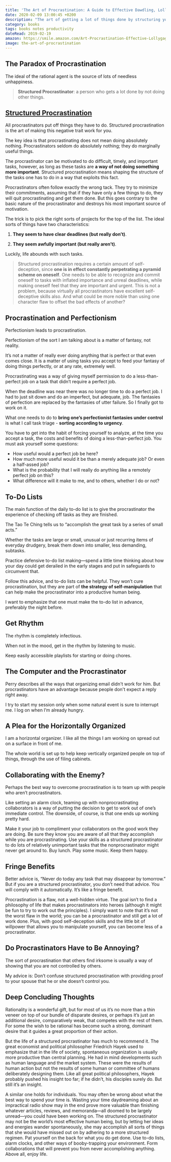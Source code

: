 ```yaml
---
title: 'The Art of Procrastination: A Guide to Effective Dawdling, Lollygagging and Postponing by John Perry'
date: 2020-02-09 13:00:45 +0200
description: "The art of getting a lot of things done by structuring your procrastination. We procrastinate to avoid doing something more important. Embrace and exploit this fact by making it work for you. Arrange your to-do list, so that there are always tasks at the top that both seem important (but aren't) and have a deadline (but don't). They give you a license to accomplish difficult and crucial projects by not doing something that seems even more vital."
category: books
tags: books notes productivity
dateRead: 2019-02-19
amazon: https://smile.amazon.com/Art-Procrastination-Effective-Lollygagging-Postponing/dp/0761171673
image: the-art-of-procrastination
---
```


## The Paradox of Procrastination

The ideal of the rational agent is the source of lots of needless unhappiness.

> **Structured Procrastinator**: a person who gets a lot done by not doing other things.

## [Structured Procrastination](http://www.structuredprocrastination.com/)

All procrastinators put off things they have to do. Structured procrastination is the art of making this negative trait work for you.

The key idea is that procrastinating does not mean doing absolutely nothing. Procrastinators seldom do absolutely nothing; they do marginally useful things.

The procrastinator can be motivated to do difficult, timely, and important tasks, however, as long as these tasks are **a way of not doing something more important**. Structured procrastination means shaping the structure of the tasks one has to do in a way that exploits this fact.

Procrastinators often follow exactly the wrong tack. They try to minimize their commitments, assuming that if they have only a few things to do, they will quit procrastinating and get them done. But this goes contrary to the basic nature of the procrastinator and destroys his most important source of motivation.

The trick is to pick the right sorts of projects for the top of the list. The ideal sorts of things have two characteristics:

1. **They seem to have clear deadlines (but really don’t)**.

2. **They seem awfully important (but really aren’t)**.

Luckily, life abounds with such tasks.

> Structured procrastination requires a certain amount of self-deception, since **one is in effect constantly perpetrating a pyramid scheme on oneself**. One needs to be able to recognize and commit oneself to tasks with inflated importance and unreal deadlines, while making oneself feel that they are important and urgent. This is not a problem, because virtually all procrastinators have excellent self-deceptive skills also. And what could be more noble than using one character flaw to offset the bad effects of another?

## Procrastination and Perfectionism

Perfectionism leads to procrastination.

Perfectionism of the sort I am talking about is a matter of fantasy, not reality.

It’s not a matter of really ever doing anything that is perfect or that even comes close. It is a matter of using tasks you accept to feed your fantasy of doing things perfectly, or at any rate, extremely well.

Procrastinating was a way of giving myself permission to do a less-than-perfect job on a task that didn’t require a perfect job.

When the deadline was near there was no longer time to do a perfect job. I had to just sit down and do an imperfect, but adequate, job. The fantasies of perfection are replaced by the fantasies of utter failure. So I finally got to work on it.

What one needs to do to **bring one’s perfectionist fantasies under control** is what I call task triage - **sorting according to urgency**.

You have to get into the habit of forcing yourself to analyze, at the time you accept a task, the costs and benefits of doing a less-than-perfect job. You must ask yourself some questions:

- How useful would a perfect job be here?
- How much more useful would it be than a merely adequate job? Or even a half-assed job?
- What is the probability that I will really do anything like a remotely perfect job on this?
- What difference will it make to me, and to others, whether I do or not?

## To-Do Lists

The main function of the daily to-do list is to give the procrastinator the experience of checking off tasks as they are finished.

The Tao Te Ching tells us to “accomplish the great task by a series of small acts.”

Whether the tasks are large or small, unusual or just recurring items of everyday drudgery, break them down into smaller, less demanding, subtasks.

Practice defensive to-do list making—spend a little time thinking about how your day could get derailed in the early stages and put in safeguards to circumvent that.

Follow this advice, and to-do lists can be helpful. They won’t cure procrastination, but they are part of **the strategy of self-manipulation** that can help make the procrastinator into a productive human being.

I want to emphasize that one must make the to-do list in advance, preferably the night before.

## Get Rhythm

The rhythm is completely infectious.

When not in the mood, get in the rhythm by listening to music.

Keep easily accessible playlists for starting or doing chores.

## The Computer and the Procrastinator

Perry describes all the ways that organizing email didn't work for him. But procrastinators have an advantage because people don't expect a reply right away.

I try to start my session only when some natural event is sure to interrupt me. I log on when I’m already hungry.

## A Plea for the Horizontally Organized

I am a horizontal organizer. I like all the things I am working on spread out on a surface in front of me.

The whole world is set up to help keep vertically organized people on top of things, through the use of filing cabinets.

## Collaborating with the Enemy?

Perhaps the best way to overcome procrastination is to team up with people who aren’t procrastinators.

Like setting an alarm clock, teaming up with nonprocrastinating collaborators is a way of putting the decision to get to work out of one’s immediate control. The downside, of course, is that one ends up working pretty hard.

Make it your job to compliment your collaborators on the good work they are doing. Be sure they know you are aware of all that they accomplish while you are procrastinating. Use your skills as a structured procrastinator to do lots of relatively unimportant tasks that the nonprocrastinator might never get around to. Buy lunch. Play some music. Keep them happy.

## Fringe Benefits

Better advice is, “Never do today any task that may disappear by tomorrow.” But if you are a structured procrastinator, you don’t need that advice. You will comply with it automatically. It’s like a fringe benefit.

Procrastination is a flaw, not a well-hidden virtue. The goal isn’t to find a philosophy of life that makes procrastinators into heroes (although it might be fun to try to work out the principles). I simply want to note that it’s not the worst flaw in the world; you can be a procrastinator and still get a lot of work done. Plus, with good self-deception skills and the little bit of willpower that allows you to manipulate yourself, you can become less of a procrastinator.

## Do Procrastinators Have to Be Annoying?

The sort of procrastination that others find irksome is usually a way of showing that you are not controlled by others.

My advice is: Don’t confuse structured procrastination with providing proof to your spouse that he or she doesn’t control you.

## Deep Concluding Thoughts

Rationality is a wonderful gift, but for most of us it’s no more than a thin veneer on top of our bundle of disparate desires, or perhaps it’s just an additional desire, comparatively weak, that competes with the rest of them. For some the wish to be rational has become such a strong, dominant desire that it guides a great proportion of their action.

But the life of a structured procrastinator has much to recommend it. The great economist and political philosopher Friedrich Hayek used to emphasize that in the life of society, spontaneous organization is usually more productive than central planning. He had in mind developments such as human language and the market system. These were the results of human action but not the results of some human or committee of humans deliberately designing them. Like all great political philosophers, Hayek probably pushed his insight too far; if he didn’t, his disciples surely do. But still it’s an insight.

A similar one holds for individuals. You may often be wrong about what the best way to spend your time is. Wasting your time daydreaming about an impractical radio show may in the end prove more valuable than finishing whatever articles, reviews, and memoranda—all doomed to be largely unread—you could have been working on. The structured procrastinator may not be the world’s most effective human being, but by letting her ideas and energies wander spontaneously, she may accomplish all sorts of things that she would have missed out on by adhering to a more structured regimen. Pat yourself on the back for what you do get done. Use to-do lists, alarm clocks, and other ways of booby-trapping your environment. Form collaborations that will prevent you from never accomplishing anything. Above all, enjoy life.
